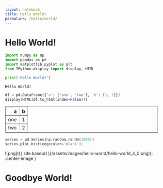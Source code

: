 ```yaml
---
layout: notebook
title: Hello World!
permalink: /hello/world/
---
```


# Hello World!

```python
import numpy as np
import pandas as pd
import matplotlib.pyplot as plt
from IPython.display import display, HTML
```

```python
print('Hello World!')
```

    Hello World!

```python
df = pd.DataFrame({'a': ['one', 'two'], 'b': [1, 2]})
display(HTML(df.to_html(index=False)))
```

<table border="1" class="dataframe">
  <thead>
    <tr style="text-align: right;">
      <th>a</th>
      <th>b</th>
    </tr>
  </thead>
  <tbody>
    <tr>
      <td>one</td>
      <td>1</td>
    </tr>
    <tr>
      <td>two</td>
      <td>2</td>
    </tr>
  </tbody>
</table>

```python
series = pd.Series(np.random.randn(1000))
series.plot.hist(edgecolor='black');
```

![png]({{ site.baseurl }}/assets/images/hello-world/hello-world_4_0.png){: .center-image }

# Goodbye World!
